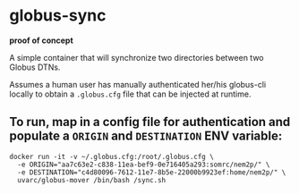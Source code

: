 # globus-sync

**proof of concept**

A simple container that will synchronize two directories between two Globus DTNs.

Assumes a human user has manually authenticated her/his globus-cli locally to obtain a `.globus.cfg` file that can be injected at runtime.

## To run, map in a config file for authentication and populate a `ORIGIN` and `DESTINATION` ENV variable:

```
docker run -it -v ~/.globus.cfg:/root/.globus.cfg \
  -e ORIGIN="aa7c63e2-c838-11ea-bef9-0e716405a293:somrc/nem2p/" \
  -e DESTINATION="c4d80096-7612-11e7-8b5e-22000b9923ef:home/nem2p/" \
  uvarc/globus-mover /bin/bash /sync.sh
```
